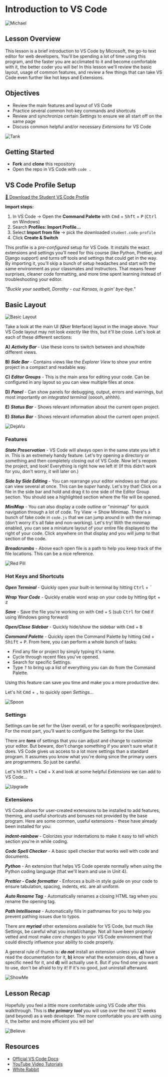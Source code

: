 # Introduction to VS Code

![Michael](./images/michael.png)


## Lesson Overview

This lesson is a brief introduction to VS Code by Microsoft, the go-to text editor for web developers.  You'll be spending a lot of time using this program, and the faster you are acclimated to it and become comfortable with it, the better coder you will be!  In this lesson we'll review the basic layout, usage of common features, and review a few things that can take VS Code even further like hot keys and Extensions.


## Objectives
  - Review the main features and layout of VS Code
  - Practice several common hot-key commands and shortcuts
  - Review and synchronize certain *Settings* to ensure we all start off on the same page
  - Discuss common helpful and/or necessary *Extensions* for VS Code

![Tank](./images/tank.gif)


## Getting Started
  - **Fork** and **clone** this repository
  - Open the repo in VS Code with `code .`


## VS Code Profile Setup

[💊 Download the Student VS Code Profile](https://github.com/SEB-Core/u1_lesson_VSCode/releases/download/profile/student.code-profile)

**Import steps:**  
1. In VS Code → Open the **Command Palette** with <kbd>Cmd</kbd> + <kbd>Shft</kbd> + <kbd>P</kbd> (<kbd>Ctrl</kbd> on Windows)
2. Search **Profiles: Import Profile…**
3. Select **Import from file** → pick the downloaded `student.code-profile`
4. Click **Create & Switch**

This profile is a _pre-configured_ setup for VS Code. It installs the exact extensions and settings you’ll need for this course (like Python, Prettier, and Django support) and turns off tools and settings that could get in the way. By importing it, you’ll skip a bunch of setup headaches and start with the same environment as your classmates and instructors. That means fewer surprises, cleaner code formatting, and more time spent learning instead of troubleshooting your editor.


_"Buckle your seatbelt, Dorothy - cuz Kansas, is goin' bye-bye."_


## Basic Layout

![Basic Layout](./images/layout.png)

Take a look at the main UI (**U**ser **I**nterface) layout in the image above. Your VS Code layout may not look *exactly* like this, but it'll be close.  Let's look at each of these different sections:

  **A)** ***Activity Bar*** - Use these icons to switch between and show/hide different views.

  **B)** ***Side Bar*** - Contains views like the *Explorer View* to show your entire project in a compact and readable way.

  **C)** ***Editor Groups*** - This is the main area for editing your code. Can be configured in any layout so you can view multiple files at once.

  **D)** ***Panel*** - Can show panels for debugging, output, errors and warnings, but most importantly *an integrated terminal* (ooooh, ahhhh).

  **E)** ***Status Bar*** - Shows relevant information about the current open project.

  **E)** ***Status Bar*** - Shows relevant information about the current open project.

![DejaVu](./images/dejavu.gif)


### Features 

  ***State Preservation*** - VS Code will always open in the same state you left it in.  This is an extremely handy feature. Let's try opening a directory or something and then completely closing out of VS Code. Now let's reopen the project, and look! Everything is right how we left it! (If this didn't work for you, don't worry, it will later on.)

  ***Side by Side Editing*** - You can rearrange your editor windows so that you can view several at once. This can be *super* handy. Let's try that! Click on a file in the side bar and hold and drag it to one side of the Editor Group section. You should see a highlighted section where the file will be opened.

  ***MiniMap*** - You can also display a code outline or "minimap" for quick navigation through a lot of code. Try View -> Show Minimap. There's a bunch of fake code in ` code.js ` that we can jump around in with the minimap (don't worry it's all fake and non-working). Let's try! With the minimap enabled, you can see a miniature layout of your entire file displayed to the right of your code. Click anywhere on that display and you will jump to that section of the code.

  ***Breadcrumbs*** - Above each open file is a path to help you keep track of the file locations. This can be a nice reference.

![Red Pill](./images/pills.png)

  
### Hot Keys and Shortcuts

  ***Open Terminal*** - Quickly open your built-in terminal by hitting <kbd>Ctrl</kbd> + <kbd>`</kbd>
  
  ***Wrap Your Code*** - Quickly enable word wrap on your code by hitting <kbd>Opt</kbd> + <kbd>z</kbd>

  ***Save*** - Save the file you're working on with <kbd>Cmd</kbd> + <kbd>S</kbd> (sub <kbd>Ctrl</kbd> for <kbd>Cmd</kbd> if using Windows going forward)

  ***Open/Close Sidebar*** - Quickly hide/show the sidebar with <kbd>Cmd</kbd> + <kbd>B</kbd>

  ***Command Palette*** - Quickly open the Command Palette by hitting <kbd>Cmd</kbd> + <kbd>Shift</kbd> + <kbd>P</kbd>. From here, you can perform a whole bunch of tasks:
  - Find any file or project by simply typing it's name.
  - Cycle through recent files you've opened.
  - Search for specific Settings.
  - Type <kbd>?</kbd> to bring up a list of everything you can do from the Command Palette.

Using this feature can save you time and make you a more productive dev.

Let's hit <kbd>Cmd</kbd> + <kbd>,</kbd> to quickly open *Settings*...

![Spoon](./images/spoon.gif)


### Settings
Settings can be set for the User overall, or for a specific workspace/project.  For the most part, you'll want to configure the Settings for the User.

There are ***tons*** of settings that you can adjust and change to customize your editor. But beware, don't change something if you aren't sure what it does. VS Code gives us access to a lot more settings than a standard program. It assumes you know what you're doing since the primary users are programmers. So just be careful.

Let's hit <kbd>Shft</kbd> + <kbd>Cmd</kbd> + <kbd>X</kbd> and look at some helpful *Extensions* we can add to VS Code...

![Upgrade](./images/kung-fu.gif)


### Extensions

VS Code allows for user-created extensions to be installed to add features, theming, and useful shortcuts and bonuses not provided by the base program. Here are some common, useful extensions - these have already been installed for you:

  ***indent-rainbow*** - Colorizes your indentations to make it easy to tell which section you're in while coding.

  ***Code Spell Checker*** - A basic spell checker that works well with code and documents.

  ***Python*** - An extension that helps VS Code operate normally when using the Python coding language (that we'll learn and use in Unit 4).

  ***Prettier - Code formatter*** - Enforces a built-in style guide on your code to ensure tabulation, spacing, indents, etc. are all uniform.  

  ***Auto Rename Tag*** - Automatically renames a closing HTML tag when you rename the opening tag.

  ***Path Intellisense*** - Automatically fills in pathnames for you to help you prevent pathing issues due to typos.

There are ***myriad*** other extensions available for VS Code, but much like Settings, be careful what you install/change. Not all have been properly vetted and most make *core changes* to your VS Code environment that could directly influence your ability to code properly.

A general rule of thumb is: ***do not*** install an extension unless you **a)** have read the documentation for it, **b)** know what the extension does, **c)** have a specific need for it, and **d)** will actually use it.  But if you find one you want to use, don't be afraid to try it! If it's no good, just uninstall afterward.


![ShowMe](https://i.redd.it/78dk3c2okkzd1.gif)


## Lesson Recap

Hopefully you feel a little more comfortable using VS Code after this walkthrough.  This is ***the primary tool*** you will use over the next 12 weeks (and beyond) as a web developer.  The more comfortable you are with using it, the better and more efficient you will be!
  
![Believe](https://external-content.duckduckgo.com/iu/?u=https%3A%2F%2F66.media.tumblr.com%2F33180dc3803c4d95c8c83b3727db4727%2Ftumblr_ozhuufZkjW1tu7563o1_500.gif&f=1&nofb=1)

  
## Resources
 - [Official VS Code Docs](https://code.visualstudio.com/docs)
 - [YouTube Video Tutorials](https://www.youtube.com/watch?v=4q1tD39Mk_A&list=PLLnpHn493BHHkdpK8E37x_d5cOZBr4GlL&ab_channel=LevelUpTuts)
 - [White Rabbit](https://youtu.be/Vy7RaQUmOzE)
